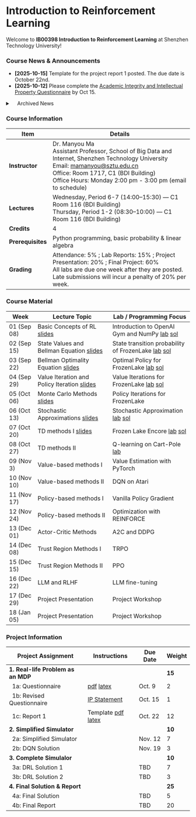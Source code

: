 #  Introduction to Reinforcement Learning

Welcome to **IB00398 Introduction to Reinforcement Learning** at Shenzhen Technology University!  

### Course News & Announcements
- **[2025-10-15]** Template for the project report 1 posted. The due date is October 22nd. <br>
- **[2025-10-12]** Please complete the [Academic Integrity and Intellectual Property Questionnaire](https://github.com/manyouma/DRL_sztu/blob/main/project_guide/IW_IP.pdf) by Oct 15.  <br>



<details>
<summary>&nbsp;&nbsp;&nbsp;&nbsp;Archived News</summary>
    - **[2025-10-11]** All future lecture are moved to C-1-116 (BDI Building). <br>
    - **[2025-10-10]** There will be a make-up lecture on Oct. 11th (Saturday). <br>
    - **[2025-09-26]** Project 1a posted. The due date is Oct. 9th. <br>
    - **[2025-09-24]** Lab 2 solutions posted. <br>
    - **[2025-09-23]** Lecture on September 24 is cancelled due to the typhoon landing. Stay safe everyone! <br>
    - **[2025-09-18]** Lab 1 solutions posted. <br>
    - **[2025-09-17]** Course GitHub repo opened. <br>

</details>

### Course Information 

| **Item**          | **Details** |
|-------------------|-------------|
| **Instructor**    | Dr. Manyou Ma <br> Assistant Professor, School of Big Data and Internet, Shenzhen Technology University <br> Email: [mamanyou@sztu.edu.cn](mailto:mamanyou@sztu.edu.cn) <br> Office: Room 1717, C1 (BDI Building) <br> Office Hours: Monday 2:00 pm - 3:00 pm (email to schedule) |
| **Lectures**      | Wednesday, Period 6-7 (14:00–15:30) — C1 Room 116 (BDI Building)  <br> Thursday, Period 1-2 (08:30–10:00) — C1 Room 116 (BDI Building) |
| **Credits**       | 4 |
| **Prerequisites** | Python programming, basic probability & linear algebra |
| **Grading**       | Attendance: 5% ; Lab Reports: 15% ; Project Presentation: 20% ; Final Project: 60% <br>  All labs are due one week after they are posted. Late submissions will incur a penalty of 20% per week.|


### Course Material 
| Week | Lecture Topic | Lab / Programming Focus |
|--------|------------------|------------------------|
| 01 (Sep 08)| Basic Concepts of RL [slides](https://github.com/MathFoundationRL/Book-Mathematical-Foundation-of-Reinforcement-Learning/blob/main/Lecture%20slides/slidesContinuouslyUpdated/L1-Basic%20concepts.pdf) |  Introduction to OpenAI Gym and NumPy [lab](https://github.com/manyouma/DRL_sztu/blob/main/labs/Lab01_frozenLake_intro.ipynb) [sol](https://github.com/manyouma/DRL_sztu/blob/main/labs/Lab01_frozenLake_intro_ans.ipynb)|
| 02 (Sep 15)| State Values and Bellman Equation [slides](https://github.com/MathFoundationRL/Book-Mathematical-Foundation-of-Reinforcement-Learning/blob/main/Lecture%20slides/slidesContinuouslyUpdated/L2-Bellman%20equation.pdf) | State transition probability of FrozenLake [lab](https://github.com/manyouma/DRL_sztu/blob/main/labs/Lab02_frozenLake_MDP.ipynb) [sol](https://github.com/manyouma/DRL_sztu/blob/main/labs/Lab02_frozenLake_MDP_sol.ipynb)|
| 03 (Sep 22)| Bellman Optimality Equation [slides](https://github.com/MathFoundationRL/Book-Mathematical-Foundation-of-Reinforcement-Learning/blob/main/Lecture%20slides/slidesContinuouslyUpdated/L3-Bellman%20optimality%20equation.pdf) | Optimal Policy for FrozenLake [lab](https://github.com/manyouma/DRL_sztu/blob/main/labs/Lab03_frozenLake_optimal.ipynb) [sol](https://github.com/manyouma/DRL_sztu/blob/main/labs/Lab03_frozenLake_optimal_sol.ipynb)|
| 04 (Sep 29)| Value Iteration and Policy Iteration [slides](https://github.com/MathFoundationRL/Book-Mathematical-Foundation-of-Reinforcement-Learning/blob/main/Lecture%20slides/slidesContinuouslyUpdated/L4-Value%20iteration%20and%20policy%20iteration.pdf) | Value Iterations for FrozenLake [lab](https://github.com/manyouma/DRL_sztu/blob/main/labs/Lab04_frozenLake_VI_PI.ipynb) [sol](https://github.com/manyouma/DRL_sztu/blob/main/labs/Lab04_frozenLake_VI_PI_sol.ipynb)|
| 05 (Oct 06)| Monte Carlo Methods [slides](https://github.com/MathFoundationRL/Book-Mathematical-Foundation-of-Reinforcement-Learning/blob/main/Lecture%20slides/slidesContinuouslyUpdated/L5-Monte%20Carlo%20methods.pdf) | Policy Iterations for FrozenLake|
| 06 (Oct 13)| Stochastic Approximations [slides](https://github.com/MathFoundationRL/Book-Mathematical-Foundation-of-Reinforcement-Learning/blob/main/Lecture%20slides/slidesContinuouslyUpdated/L6-Stochastic%20approximation.pdf) | Stochastic Approximation [lab](https://github.com/manyouma/DRL_sztu/blob/main/labs/Lab06_StochasticApproximation.ipynb) [sol](https://github.com/manyouma/DRL_sztu/blob/main/labs/Lab06_StochasticApproximation_Sol.ipynb) |
| 07 (Oct 20)| TD methods I [slides](https://github.com/MathFoundationRL/Book-Mathematical-Foundation-of-Reinforcement-Learning/blob/main/Lecture%20slides/slidesContinuouslyUpdated/L7-Temporal-Difference%20Learning.pdf)  | Frozen Lake Encore [lab](https://github.com/manyouma/DRL_sztu/blob/main/labs/Lab07_frozenLake_revisited.ipynb)  [sol](https://github.com/manyouma/DRL_sztu/blob/main/labs/Lab07_frozenLake_revisited_sol.ipynb)       |
| 08 (Oct 27)| TD methods II | Q-learning  on Cart-Pole [lab](https://github.com/manyouma/DRL_sztu/blob/main/labs/Lab08_cartpole.ipynb) |
| 09 (Nov 3) | Value-based methods I | Value Estimation with PyTorch |
| 10 (Nov 10)| Value-based methods II | DQN on Atari |
| 11 (Nov 17)| Policy-based methods I |  Vanilla Policy Gradient |
| 12 (Nov 24)| Policy-based methods II | Optimization with REINFORCE |
| 13 (Dec 01)| Actor-Critic Methods | A2C and DDPG  |
| 14 (Dec 08)| Trust Region Methods I | TRPO |
| 15 (Dec 15)| Trust Region Methods II | PPO |
| 16 (Dec 22)| LLM and RLHF  | LLM fine-tuning |
| 17 (Dec 29)| Project Presentation  | Project Workshop |
| 18 (Jan 05)| Project Presentation  | Project Workshop |

### Project Information
| Project Assignment | Instructions | Due Date | Weight |
|--------------------|-------------|----------|--------|
| **1. Real-life Problem as an MDP** | |  | **15** |
| &nbsp;&nbsp;1a: Questionnaire|  [pdf](https://github.com/manyouma/DRL_sztu/blob/main/project_guide/instr_project01a.pdf) [latex](https://github.com/manyouma/DRL_sztu/blob/main/project_guide/version01.tex) | Oct. 9  | 2 |
| &nbsp;&nbsp;1b: Revised Questionnaire | [IP Statement](https://github.com/manyouma/DRL_sztu/blob/main/project_guide/IW_IP.pdf) | Oct. 15 | 1 |
| &nbsp;&nbsp;1c: Report 1       | Template [pdf](https://github.com/manyouma/DRL_sztu/blob/main/project_guide/report1.pdf) [latex](https://github.com/manyouma/DRL_sztu/blob/main/project_guide/template.zip) | Oct. 22  | 12 |
| **2. Simplified Simulator**    | |  |  **10** |
| &nbsp;&nbsp;2a: Simplified Simulator | | Nov. 12   | 7 |
| &nbsp;&nbsp;2b: DQN Solution   | | Nov. 19  | 3 |
| **3. Complete Simulalor**      | |  | **10** |
| &nbsp;&nbsp;3a: DRL Solution 1 | | TBD   | 7 |
| &nbsp;&nbsp;3b: DRL Solution 2 | | TBD  | 3 |
| **4. Final Solution & Report** | |  | **25** |
| &nbsp;&nbsp;4a: Final Solution | | TBD  | 5  |
| &nbsp;&nbsp;4b: Final Report   | | TBD  | 20 |
